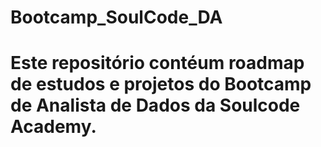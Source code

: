 # Bootcamp_SoulCode_DA
# Este repositório contéum roadmap de estudos e projetos do Bootcamp de Analista de Dados da Soulcode Academy.
